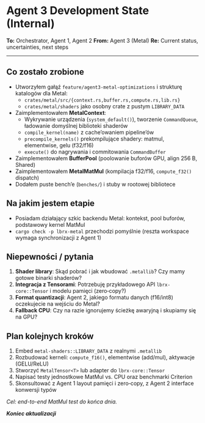  # Agent 3 Development State (Internal)

 **To:** Orchestrator, Agent 1, Agent 2
 **From:** Agent 3 (Metal)
 **Re:** Current status, uncertainties, next steps

 ---

 ## Co zostało zrobione
 - Utworzyłem gałąź `feature/agent3-metal-optimizations` i strukturę katalogów dla Metal:
   - `crates/metal/src/{context.rs,buffer.rs,compute.rs,lib.rs}`
   - `crates/metal/shaders` jako osobny crate z pustym `LIBRARY_DATA`
 - Zaimplementowałem **MetalContext**:
   - Wykrywanie urządzenia (`system_default()`), tworzenie `CommandQueue`, ładowanie domyślnej biblioteki shaderów
   - `compile_kernel(name)` z cache’owaniem pipeline’ów
   - `precompile_kernels()` prekompilujące shadery: matmul, elementwise, gelu (f32/f16)
   - `execute()` do nagrywania i commitowania `CommandBuffer`
 - Zaimplementowałem **BufferPool** (poolowanie buforów GPU, align 256 B, Shared)
 - Zaimplementowałem **MetalMatMul** (kompilacja f32/f16, `compute_f32()` dispatch)
 - Dodałem puste bench’e (`benches/`) i stuby w rootowej bibliotece

 ## Na jakim jestem etapie
 - Posiadam działający szkic backendu Metal: kontekst, pool buforów, podstawowy kernel MatMul
 - `cargo check -p lbrx-metal` przechodzi pomyślnie (reszta workspace wymaga synchronizacji z Agent 1)

 ## Niepewności / pytania
 1. **Shader library**: Skąd pobrać i jak wbudować `.metallib`? Czy mamy gotowe binarki shaderów?
 2. **Integracja z Tensorami**: Potrzebuję przykładowego API `lbrx-core::Tensor` i modelu pamięci (zero‑copy?)
 3. **Format quantizacji**: Agent 2, jakiego formatu danych (f16/int8) oczekujecie na wejściu do Metal?
 4. **Fallback CPU**: Czy na razie ignorujemy ścieżkę awaryjną i skupiamy się na GPU?

 ## Plan kolejnych kroków
 1. Embed `metal-shaders::LIBRARY_DATA` z realnymi `.metallib`
 2. Rozbudować kerneli: `compute_f16()`, elementwise (add/mul), aktywacje (GELU/ReLU)
 3. Stworzyć `MetalTensor<T>` lub adapter do `lbrx-core::Tensor`
 4. Napisać testy jednostkowe MatMul vs. CPU oraz benchmarki Criterion
 5. Skonsultować z Agent 1 layout pamięci i zero‑copy, z Agent 2 interface konwersji typów

 *Cel: end-to-end MatMul test do końca dnia.*

 ***Koniec aktualizacji***